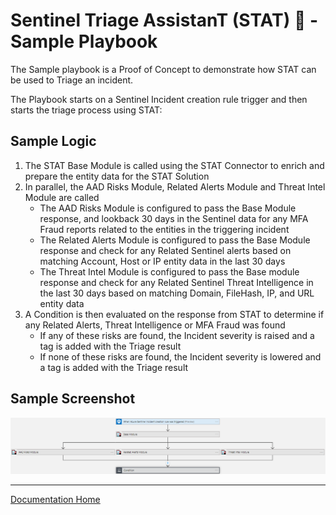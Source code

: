 # Sentinel Triage AssistanT (STAT) :hospital: - Sample Playbook

The Sample playbook is a Proof of Concept to demonstrate how STAT can be used to Triage an incident.

The Playbook starts on a Sentinel Incident creation rule trigger and then starts the triage process using STAT:

## Sample Logic

1. The STAT Base Module is called using the STAT Connector to enrich and prepare the entity data for the STAT Solution
2. In parallel, the AAD Risks Module, Related Alerts Module and Threat Intel Module are called
    * The AAD Risks Module is configured to pass the Base Module response, and lookback 30 days in the Sentinel data for any MFA Fraud reports related to the entities in the triggering incident
    * The Related Alerts Module is configured to pass the Base Module response and check for any Related Sentinel alerts based on matching Account, Host or IP entity data in the last 30 days
    * The Threat Intel Module is configured to pass the Base module response and check for any Related Sentinel Threat Intelligence in the last 30 days based on matching 
    Domain, FileHash, IP, and URL entity data
3. A Condition is then evaluated on the response from STAT to determine if any Related Alerts, Threat Intelligence or MFA Fraud was found
    * If any of these risks are found, the Incident severity is raised and a tag is added with the Triage result
    * If none of these risks are found, the Incident severity is lowered and a tag is added with the Triage result

## Sample Screenshot

![Screenshot of Logic Apps designer](images/sampletriage.png)

---
[Documentation Home](readme.md)